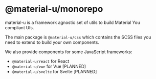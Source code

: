 # @material-u/monorepo

material-u is a framework agnostic set of utils to build Material You compliant UIs.

The main package is `@material-u/css` which contains the SCSS files you need to extend to build your own components.

We also provide components for some JavaScript frameworks:

- `@material-u/react` for React
- `@material-u/vue` for Vue [PLANNED]
- `@material-u/svelte` for Svelte [PLANNED]
